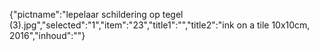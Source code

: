 {"pictname":"lepelaar schildering op tegel (3).jpg","selected":"1","item":"23","title1":"","title2":"ink on a tile 10x10cm, 2016","inhoud":""}